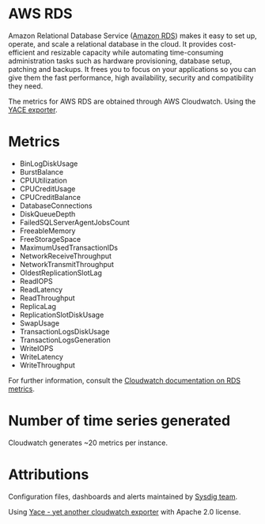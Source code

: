 # AWS RDS
Amazon Relational Database Service ([Amazon RDS](https://aws.amazon.com/rds/)) makes it easy to set up, operate, and scale a relational database in the cloud. It provides cost-efficient and resizable capacity while automating time-consuming administration tasks such as hardware provisioning, database setup, patching and backups. It frees you to focus on your applications so you can give them the fast performance, high availability, security and compatibility they need. 

The metrics for AWS RDS are obtained through AWS Cloudwatch. Using the [YACE exporter](https://github.com/ivx/yet-another-cloudwatch-exporter).

# Metrics
- BinLogDiskUsage
- BurstBalance
- CPUUtilization
- CPUCreditUsage
- CPUCreditBalance
- DatabaseConnections
- DiskQueueDepth
- FailedSQLServerAgentJobsCount
- FreeableMemory
- FreeStorageSpace
- MaximumUsedTransactionIDs
- NetworkReceiveThroughput
- NetworkTransmitThroughput
- OldestReplicationSlotLag
- ReadIOPS
- ReadLatency
- ReadThroughput
- ReplicaLag
- ReplicationSlotDiskUsage
- SwapUsage
- TransactionLogsDiskUsage
- TransactionLogsGeneration
- WriteIOPS
- WriteLatency
- WriteThroughput

For further information, consult the [Cloudwatch documentation on RDS metrics](https://docs.aws.amazon.com/AmazonRDS/latest/UserGuide/MonitoringOverview.html#monitoring-cloudwatch).

# Number of time series generated
Cloudwatch generates ~20 metrics per instance.


# Attributions
Configuration files, dashboards and alerts maintained by [Sysdig team](https://sysdig.com/).

Using [Yace - yet another cloudwatch exporter](https://github.com/ivx/yet-another-cloudwatch-exporter) with Apache 2.0 license.